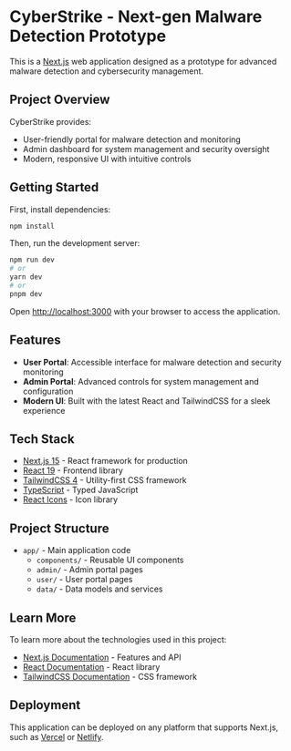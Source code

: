 # CyberStrike - Next-gen Malware Detection Prototype

This is a [Next.js](https://nextjs.org) web application designed as a prototype for advanced malware detection and cybersecurity management.

## Project Overview

CyberStrike provides:
- User-friendly portal for malware detection and monitoring
- Admin dashboard for system management and security oversight
- Modern, responsive UI with intuitive controls

## Getting Started

First, install dependencies:

```bash
npm install
```

Then, run the development server:

```bash
npm run dev
# or
yarn dev
# or
pnpm dev
```

Open [http://localhost:3000](http://localhost:3000) with your browser to access the application.

## Features

- **User Portal**: Accessible interface for malware detection and security monitoring
- **Admin Portal**: Advanced controls for system management and configuration
- **Modern UI**: Built with the latest React and TailwindCSS for a sleek experience

## Tech Stack

- [Next.js 15](https://nextjs.org/) - React framework for production
- [React 19](https://react.dev/) - Frontend library
- [TailwindCSS 4](https://tailwindcss.com/) - Utility-first CSS framework
- [TypeScript](https://www.typescriptlang.org/) - Typed JavaScript
- [React Icons](https://react-icons.github.io/react-icons/) - Icon library

## Project Structure

- `app/` - Main application code
  - `components/` - Reusable UI components
  - `admin/` - Admin portal pages
  - `user/` - User portal pages
  - `data/` - Data models and services

## Learn More

To learn more about the technologies used in this project:

- [Next.js Documentation](https://nextjs.org/docs) - Features and API
- [React Documentation](https://react.dev/) - React library 
- [TailwindCSS Documentation](https://tailwindcss.com/docs) - CSS framework

## Deployment

This application can be deployed on any platform that supports Next.js, such as [Vercel](https://vercel.com/) or [Netlify](https://www.netlify.com/).
